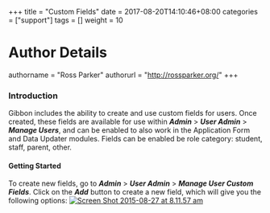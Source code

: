 +++
title = "Custom Fields"
date = 2017-08-20T14:10:46+08:00
categories = ["support"]
tags = []
weight = 10
# Author Details
authorname = "Ross Parker"
authorurl = "http://rossparker.org/"
+++

### Introduction

Gibbon includes the ability to create and use custom fields for users. Once created, these fields are available for use within ___Admin___ > ___User Admin___ > ___Manage Users___, and can be enabled to also work in the Application Form and Data Updater modules. Fields can be enabled be role category: student, staff, parent, other. <span style="text-decoration: underline;">

#### Getting Started

</span> To create new fields, go to ___Admin___ > ___User Admin___ > ___Manage User Custom Fields___. Click on the ___Add___ button to create a new field, which will give you the following options: [![Screen Shot 2015-08-27 at 8.11.57 am](https://gibbonedu.org/wp-content/uploads/2015/08/Screen-Shot-2015-08-27-at-8.11.57-am.png)](https://gibbonedu.org/wp-content/uploads/2015/08/Screen-Shot-2015-08-27-at-8.11.57-am.png)
